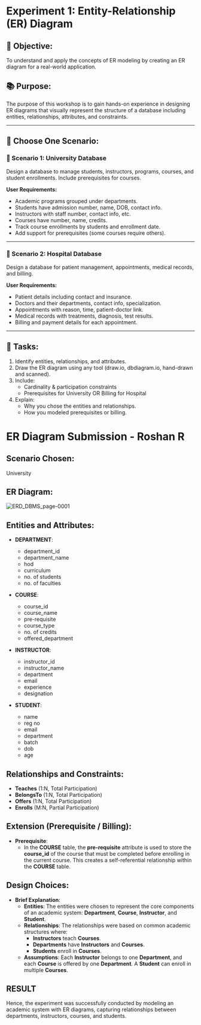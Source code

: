 # Experiment 1: Entity-Relationship (ER) Diagram

## 🎯 Objective:
To understand and apply the concepts of ER modeling by creating an ER diagram for a real-world application.

## 📚 Purpose:
The purpose of this workshop is to gain hands-on experience in designing ER diagrams that visually represent the structure of a database including entities, relationships, attributes, and constraints.

---

## 🧪 Choose One Scenario:

### 🔹 Scenario 1: University Database
Design a database to manage students, instructors, programs, courses, and student enrollments. Include prerequisites for courses.

**User Requirements:**
- Academic programs grouped under departments.
- Students have admission number, name, DOB, contact info.
- Instructors with staff number, contact info, etc.
- Courses have number, name, credits.
- Track course enrollments by students and enrollment date.
- Add support for prerequisites (some courses require others).

---

### 🔹 Scenario 2: Hospital Database
Design a database for patient management, appointments, medical records, and billing.

**User Requirements:**
- Patient details including contact and insurance.
- Doctors and their departments, contact info, specialization.
- Appointments with reason, time, patient-doctor link.
- Medical records with treatments, diagnosis, test results.
- Billing and payment details for each appointment.

---

## 📝 Tasks:
1. Identify entities, relationships, and attributes.
2. Draw the ER diagram using any tool (draw.io, dbdiagram.io, hand-drawn and scanned).
3. Include:
   - Cardinality & participation constraints
   - Prerequisites for University OR Billing for Hospital
4. Explain:
   - Why you chose the entities and relationships.
   - How you modeled prerequisites or billing.

# ER Diagram Submission - Roshan R

## Scenario Chosen:

University 

## ER Diagram:

![ERD_DBMS_page-0001](https://github.com/user-attachments/assets/153a0b87-0d3e-49ba-a1aa-280637bcc7d0)

## Entities and Attributes:

- **DEPARTMENT**:  
  - department_id  
  - department_name  
  - hod  
  - curriculum  
  - no. of students  
  - no. of faculties  

- **COURSE**:  
  - course_id  
  - course_name  
  - pre-requisite  
  - course_type  
  - no. of credits  
  - offered_department  

- **INSTRUCTOR**:  
  - instructor_id  
  - instructor_name  
  - department  
  - email  
  - experience  
  - designation  

- **STUDENT**:  
  - name  
  - reg no  
  - email  
  - department  
  - batch  
  - dob  
  - age
 
## Relationships and Constraints:

- **Teaches** (1:N, Total Participation)  
- **BelongsTo** (1:N, Total Participation)  
- **Offers** (1:N, Total Participation)  
- **Enrolls** (M:N, Partial Participation)  

## Extension (Prerequisite / Billing):
- **Prerequisite**:  
  - In the **COURSE** table, the **pre-requisite** attribute is used to store the **course_id** of the course that must be completed before enrolling in the current course. This creates a self-referential relationship within the **COURSE** table.

## Design Choices:

- **Brief Explanation**:  
  - **Entities**: The entities were chosen to represent the core components of an academic system: **Department**, **Course**, **Instructor**, and **Student**.
  - **Relationships**: The relationships were based on common academic structures where:
    - **Instructors** teach **Courses**.
    - **Departments** have **Instructors** and **Courses**.
    - **Students** enroll in **Courses**.
  - **Assumptions**: Each **Instructor** belongs to one **Department**, and each **Course** is offered by one **Department**. A **Student** can enroll in multiple **Courses**.
    
## RESULT

Hence, the experiment was successfully conducted by modeling an academic system with ER diagrams, capturing relationships between departments, instructors, courses, and students.
